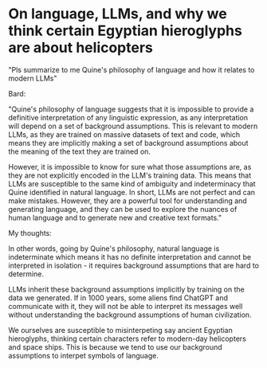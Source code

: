 # On language, LLMs, and why we think certain Egyptian hieroglyphs are about helicopters

"Pls summarize to me Quine's philosophy of language and how it relates to modern LLMs"

Bard:

"Quine's philosophy of language suggests that it is impossible to provide a definitive interpretation of any linguistic expression, as any interpretation will depend on a set of background assumptions. This is relevant to modern LLMs, as they are trained on massive datasets of text and code, which means they are implicitly making a set of background assumptions about the meaning of the text they are trained on. 

However, it is impossible to know for sure what those assumptions are, as they are not explicitly encoded in the LLM's training data. 
This means that LLMs are susceptible to the same kind of ambiguity and indeterminacy that Quine identified in natural language.
In short, LLMs are not perfect and can make mistakes. However, they are a powerful tool for understanding and generating language, and they can be used to explore the nuances of human language and to generate new and creative text formats."

My thoughts:

In other words, going by Quine's philosophy, natural language is indeterminate which means it has no definite interpretation and cannot be interpreted in isolation - it requires background assumptions that are hard to determine.

LLMs inherit these background assumptions implicitly by training on the data we generated. If in 1000 years, some aliens find ChatGPT and communicate with it, they will not be able to interpret its messages well without understanding the background assumptions of human civilization.

We ourselves are susceptible to misinterpeting say ancient Egyptian hieroglyphs, thinking certain characters refer to modern-day helicopters and space ships. This is because we tend to use our background assumptions to interpet symbols of language.